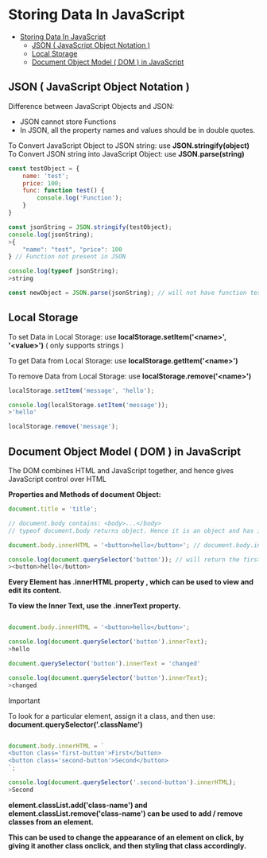 # Storing Data In JavaScript

- [Storing Data In JavaScript](#storing-data-in-javascript)
  - [JSON ( JavaScript Object Notation )](#json--javascript-object-notation-)
  - [Local Storage](#local-storage)
  - [Document Object Model ( DOM ) in JavaScript](#document-object-model--dom--in-javascript)


## JSON ( JavaScript Object Notation )

Difference between JavaScript Objects and JSON:
- JSON cannot store Functions
- In JSON, all the property names and values should be in double quotes.

To Convert JavaScript Object to JSON string: use **JSON.stringify(object)**
To Convert JSON string into JavaScript Object: use **JSON.parse(string)**

```javascript
const testObject = {
    name: 'test';
    price: 100;
    func: function test() {
        console.log('Function');
    }
}

const jsonString = JSON.stringify(testObject);
console.log(jsonString);
>{
    "name": "test", "price": 100
} // Function not present in JSON   

console.log(typeof jsonString);
>string

const newObject = JSON.parse(jsonString); // will not have function test()
```

## Local Storage 

To set Data in Local Storage: use **localStorage.setItem('\<name>', '\<value>')** ( only supports strings )

To get Data from Local Storage: use **localStorage.getItem('\<name>')**

To remove Data from Local Storage: use **localStorage.remove('\<name>')**

```javascript
localStorage.setItem('message', 'hello');

console.log(localStorage.setItem('message'));
>'hello'

localStorage.remove('message');
```

## Document Object Model ( DOM ) in JavaScript

The DOM combines HTML and JavaScript together, and hence gives JavaScript control over HTML

**Properties and Methods of document Object:**

```javascript
document.title = 'title';

// document.body contains: <body>...</body>
// typeof document.body returns object. Hence it is an object and has its own properties and methods

document.body.innerHTML = '<button>hello</button>'; // document.body.innerHTML gives all inner HTML, which can also be changed

console.log(document.querySelector('button')); // will return the first buttton element from the page
><button>hello</button> 
```

**Every Element has .innerHTML property , which can be used to view and edit its content.**

**To view the Inner Text, use the .innerText property.**

```javascript

document.body.innerHTML = '<button>hello</button>';

console.log(document.querySelector('button').innerText);
>hello

document.querySelector('button').innerText = 'changed'

console.log(document.querySelector('button').innerText);
>changed
```

>[!IMPORTANT]
To look for a particular element, assign it a class, and then use: **document.querySelector('.className')**

```javascript

document.body.innerHTML = `
<button class='first-button'>First</button>
<button class='second-button'>Second</button>
`;

console.log(document.querySelector('.second-button').innerHTML);
>Second
```

**element.classList.add('class-name') and element.classList.remove('class-name') can be used to add / remove classes from an element.**

**This can be used to change the appearance of an element on click, by giving it another class onclick, and then styling that class accordingly.**